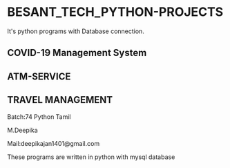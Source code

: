 # BESANT_TECH_PYTHON-PROJECTS
It's python programs with Database connection.
<h2>COVID-19 Management System</h2>
<h2>ATM-SERVICE</h2>
<h2>TRAVEL MANAGEMENT</h2>
<p>Batch:74 Python Tamil</p>
<p>M.Deepika</p>
<p>Mail:deepikajan1401@gmail.com</p>
<p>These programs are written in python with mysql database</p>
